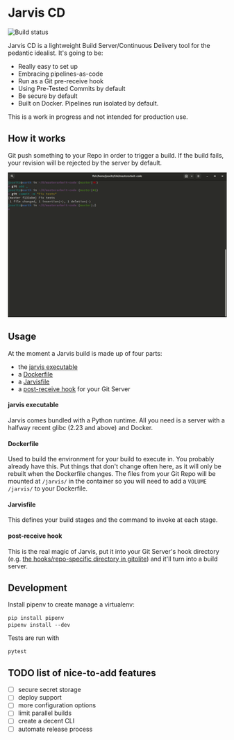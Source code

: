 # Jarvis CD

![Build status](https://api.travis-ci.org/Ookami86/jarvis-cd.svg?branch=master)

Jarvis CD is a lightweight Build Server/Continuous Delivery tool for the pedantic idealist. It's going to be:

* Really easy to set up
* Embracing pipelines-as-code
* Run as a Git pre-receive hook
* Using Pre-Tested Commits by default
* Be secure by default
* Built on Docker. Pipelines run isolated by default.

This is a work in progress and not intended for production use.

## How it works

Git push something to your Repo in order to trigger a build. If the build fails, your revision will be rejected by the server by default.

![Usage example gif file](usage.gif)

## Usage

At the moment a Jarvis build is made up of four parts:

- the [jarvis executable](jarvis)
- a  [Dockerfile](Dockerfile)
- a [Jarvisfile](Jarvisfile)
- a [post-receive hook](post-receive.hook) for your Git Server

#### jarvis executable

Jarvis comes bundled with a Python runtime. All you need is a server with a halfway recent glibc (2.23 and above) and Docker.

#### Dockerfile

Used to build the environment for your build to execute in. You probably already have this. Put things that don't change often here, as it will only be rebuilt when the Dockerfile changes. 
The files from your Git Repo will be mounted at `/jarvis/` in the container so you will need to add a `VOLUME /jarvis/` to your Dockerfile.

#### Jarvisfile

This defines your build stages and the command to invoke at each stage. 

#### post-receive hook

This is the real magic of Jarvis, put it into your Git Server's hook directory (e.g. [the hooks/repo-specific directory in gitolite](https://gitolite.com/gitolite/non-core.html)) and it'll turn into a build server.

## Development

Install pipenv to create manage a virtualenv:

    pip install pipenv
    pipenv install --dev

Tests are run with

    pytest 

## TODO list of nice-to-add features

- [ ] secure secret storage
- [ ] deploy support
- [ ] more configuration options
- [ ] limit parallel builds 
- [ ] create a decent CLI
- [ ] automate release process 
